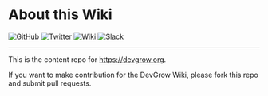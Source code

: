 # About this Wiki

[![GitHub](https://img.shields.io/github/stars/devgroworg/wiki?style=social)](https://github.com/devgroworg/wiki) [![Twitter](https://img.shields.io/twitter/follow/cossfun?style=social)](https://twitter.com/cossfun) [![Wiki](https://img.shields.io/badge/Wiki-devgrow.org-blue)](https://devgrow.org) [![Slack](https://img.shields.io/badge/Join-DevGrow-orange?logo=slack)](https://join.slack.com/t/devgroworg/shared_invite/zt-1dn8b9f44-5Ux3_JqogMpunp8mErkNNA)

---

This is the content repo for https://devgrow.org.

If you want to make contribution for the DevGrow Wiki, please fork this repo and submit pull requests.
